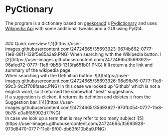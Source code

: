 # PyCtionary

The program is a dictionary based on <a href="https://github.com/geekpradd">geekpradd</a>'s <a href="https://github.com/geekpradd/PyDictionary">Pydictionary</a> and uses  <a href="https://pypi.python.org/pypi/wikipedia">Wikipedia Api</a> with some additional tweaks and a GUI using PyQt4.

<br>
### Quick overview
![1](https://user-images.githubusercontent.com/24724665/35693923-9674b662-0777-11e8-88f1-139f5e85a3a9.PNG)
When searching with the Wikipedia button:
![2](https://user-images.githubusercontent.com/24724665/35693925-96afed72-0777-11e8-9b58-1313fa651b01.PNG)
It'll return a the link and summary of the wikipedia page.
<br>
When searching with the Definition button:
![3](https://user-images.githubusercontent.com/24724665/35693926-96d9fb76-0777-11e8-99c3-9c2f708faaac.PNG)
In this case we looked up 'Github' which is not a english word, so it returned the somewhat "best" suggestions.
<br>
If a suggestion is clicked, it returns its defintion and deletes it from the Suggestion bar.
![4](https://user-images.githubusercontent.com/24724665/35693927-970fb054-0777-11e8-9b78-e0a8f85902d7.PNG)
<br>
In case we look up a term that is may refer to too many subject
![5](https://user-images.githubusercontent.com/24724665/35693928-973d8470-0777-11e8-9f00-db63f610b8a9.PNG)








